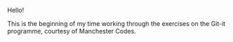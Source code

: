 Hello!

This is the beginning of my time working through the exercises on the Git-it programme, courtesy of Manchester Codes.